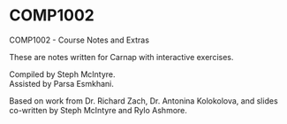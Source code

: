 # COMP1002
COMP1002 - Course Notes and Extras


These are notes written for Carnap with interactive exercises.

Compiled by Steph McIntyre.
<br>Assisted by Parsa Esmkhani.

Based on work from Dr. Richard Zach, Dr. Antonina Kolokolova, and slides co-written by Steph McIntyre and Rylo Ashmore.
